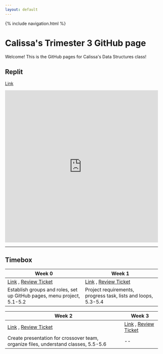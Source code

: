 ```yaml
---
layout: default
---
```


{% include navigation.html %}

# Calissa's Trimester 3 GitHub page

Welcome! This is the GitHub pages for Calissa's Data Structures class!

## Replit
[Link](https://replit.com/@CalissaTyrrell/CalissaTri3Repo#.replit)

<iframe frameborder="0" width="100%" height="500px" src="https://replit.com/@CalissaTyrrell/CalissaTri3Repo?lite=true"  >

</iframe>

***

## Timebox

| Week 0 | Week 1 |
| ---- | ----- |
| [Link](https://calissat.github.io/CalissaTri3Repo/week0)  ,  [Review Ticket](https://github.com/CalissaT/CalissaTri3Repo/issues/1)| [Link](https://calissat.github.io/CalissaTri3Repo/week1)  ,   [Review Ticket](https://github.com/CalissaT/CalissaTri3Repo/issues/2) |
| Establish groups and roles, set up GitHub pages, menu project, 5.1-5.2| Project requirements, progress task, lists and loops, 5.3-5.4 |

| Week 2 | Week 3 |
| ---- | ----- |
| [Link](https://calissat.github.io/CalissaTri3Repo/week2)  ,  [Review Ticket](https://github.com/CalissaT/CalissaTri3Repo/issues/3)|[Link]()  ,  [Review Ticket](https://github.com/CalissaT/CalissaTri3Repo/issues/4) |
| Create presentation for crossover team, organize files, understand classes, 5.5-5.6| -- |
